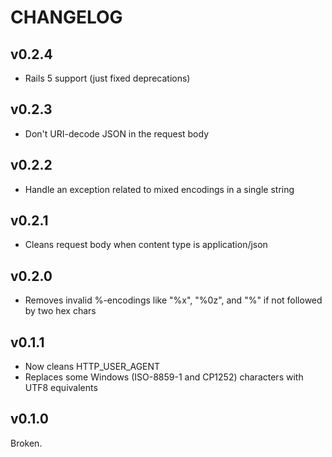 # CHANGELOG

## v0.2.4

* Rails 5 support (just fixed deprecations)

## v0.2.3

* Don't URI-decode JSON in the request body

## v0.2.2

* Handle an exception related to mixed encodings in a single string

## v0.2.1

* Cleans request body when content type is application/json

## v0.2.0

* Removes invalid %-encodings like "%x", "%0z", and "%" if not followed by two hex chars

## v0.1.1

* Now cleans HTTP_USER_AGENT
* Replaces some Windows (ISO-8859-1 and CP1252) characters with UTF8 equivalents

## v0.1.0

Broken.
